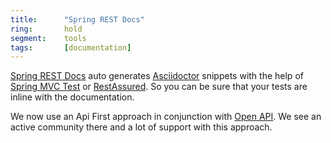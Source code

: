 ```yaml
---
title:      "Spring REST Docs"
ring:       hold
segment:    tools
tags:       [documentation]
---
```


[Spring REST Docs](https://spring.io/projects/spring-restdocs/) auto generates [Asciidoctor](http://asciidoctor.org/) snippets with the help of [Spring MVC Test](http://docs.spring.io/spring/docs/current/spring-framework-reference/htmlsingle#spring-mvc-test-framework) or [RestAssured](/tools/rest-assured/).
So you can be sure that your tests are inline with the documentation.

We now use an Api First approach in conjunction with [Open API](/tools/open-api/). We see an active community there and a lot of support with this approach.
